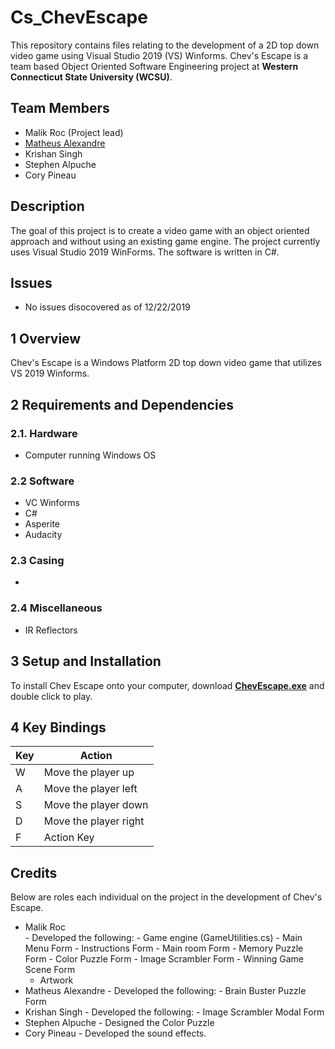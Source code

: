 # Cs_ChevEscape
This repository contains files relating to the development of a 2D top down video game using Visual Studio 2019 (VS) Winforms.
Chev's Escape is a team based Object Oriented Software Engineering project at **Western Connecticut State University (WCSU)**.


## Team Members
- Malik Roc (Project lead) 
- [Matheus Alexandre](https://github.com/madatedeus)
- Krishan Singh
- Stephen Alpuche
- Cory Pineau

## Description
The goal of this project is to create a video game with an object oriented approach and without using an existing game engine. The project currently uses Visual Studio 2019 WinForms. The software is written in C#.

## Issues 
- No issues disocovered as of 12/22/2019

## 1 Overview

Chev's Escape is a Windows Platform 2D top down video game that utilizes VS 2019 Winforms.

## 2 Requirements and Dependencies

### 2.1. Hardware
- Computer running Windows OS

### 2.2 Software
- VC Winforms
- C#
- Asperite
- Audacity

### 2.3 Casing
-

### 2.4 Miscellaneous
- IR Reflectors

## 3 Setup and Installation
To install Chev Escape onto your computer, download [**ChevEscape.exe**](https://github.com/rocstory/Cs_ChevEscape/blob/master/ChevEscape.exe) and double click to play.

## 4 Key Bindings

|    Key     |                              Action                             | 
|------------|-----------------------------------------------------------------|
|     W      |                         Move the player up                      |
|     A      |                         Move the player left                    |
|     S      |                         Move the player down                    |
|     D      |                         Move the player right                   |
|     F      |                         Action Key                              |

## Credits
Below are roles each individual on the project in the development of Chev's Escape.

- Malik Roc <br/>
      - Developed the following: 
          - Game engine (GameUtilities.cs)
          - Main Menu Form
          - Instructions Form
          - Main room Form
          - Memory Puzzle Form
          - Color Puzzle Form
          - Image Scrambler Form
          - Winning Game Scene Form
     - Artwork
- Matheus Alexandre
      - Developed the following:
          - Brain Buster Puzzle Form
- Krishan Singh
      - Developed the following:
          - Image Scrambler Modal Form
- Stephen Alpuche
      - Designed the Color Puzzle
- Cory Pineau
      - Developed the sound effects.
